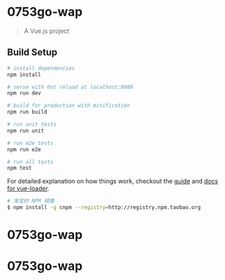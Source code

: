 # 0753go-wap

> A Vue.js project

## Build Setup

``` bash
# install dependencies
npm install

# serve with hot reload at localhost:8080
npm run dev

# build for production with minification
npm run build

# run unit tests
npm run unit

# run e2e tests
npm run e2e

# run all tests
npm test
```

For detailed explanation on how things work, checkout the [guide](http://vuejs-templates.github.io/webpack/) and [docs for vue-loader](http://vuejs.github.io/vue-loader).

``` bash
# 淘宝的 NPM 镜像
$ npm install -g cnpm --registry=http://registry.npm.taobao.org
```
# 0753go-wap
# 0753go-wap
